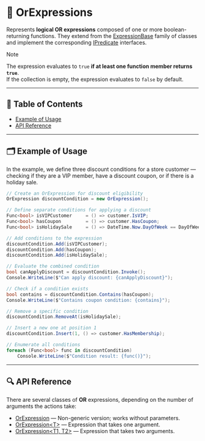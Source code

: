 # 🧩 OrExpressions

Represents **logical OR expressions** composed of one or more boolean-returning functions. They extend from
the [ExpressionBase](ExpressionsBase.md) family of classes and implement the
corresponding [IPredicate](../Functions/IPredicates.md) interfaces.

> [!NOTE]
> The expression evaluates to `true` **if at least one function member returns `true`**.  
> If the collection is empty, the expression evaluates to `false` by default.

---

## 📑 Table of Contents

- [Example of Usage](#-example-of-usage)
- [API Reference](#-api-reference)

---

## 🗂 Example of Usage

In the example, we define three discount conditions for a store customer — checking if they are a VIP member, have a
discount coupon, or if there is a holiday sale.

```csharp
// Create an OrExpression for discount eligibility
OrExpression discountCondition = new OrExpression();

// Define separate conditions for applying a discount
Func<bool> isVIPCustomer     = () => customer.IsVIP;
Func<bool> hasCoupon         = () => customer.HasCoupon;
Func<bool> isHolidaySale     = () => DateTime.Now.DayOfWeek == DayOfWeek.Friday;

// Add conditions to the expression
discountCondition.Add(isVIPCustomer);
discountCondition.Add(hasCoupon);
discountCondition.Add(isHolidaySale);

// Evaluate the combined condition
bool canApplyDiscount = discountCondition.Invoke();
Console.WriteLine($"Can apply discount: {canApplyDiscount}");

// Check if a condition exists
bool contains = discountCondition.Contains(hasCoupon);
Console.WriteLine($"Contains coupon condition: {contains}");

// Remove a specific condition
discountCondition.RemoveAt(isHolidaySale);

// Insert a new one at position 1
discountCondition.Insert(1, () => customer.HasMembership);

// Enumerate all conditions
foreach (Func<bool> func in discountCondition)
    Console.WriteLine($"Condition result: {func()}");
```

---

## 🔍 API Reference

There are several classes of **OR** expressions, depending on the number of arguments the actions take:

- [OrExpression](OrExpression.md) — Non-generic version; works without parameters.
- [OrExpression&lt;T&gt;](OrExpression%601.md) — Expression that takes one argument.
- [OrExpression&lt;T1, T2&gt;](OrExpression%602.md) — Expression that takes two arguments.

